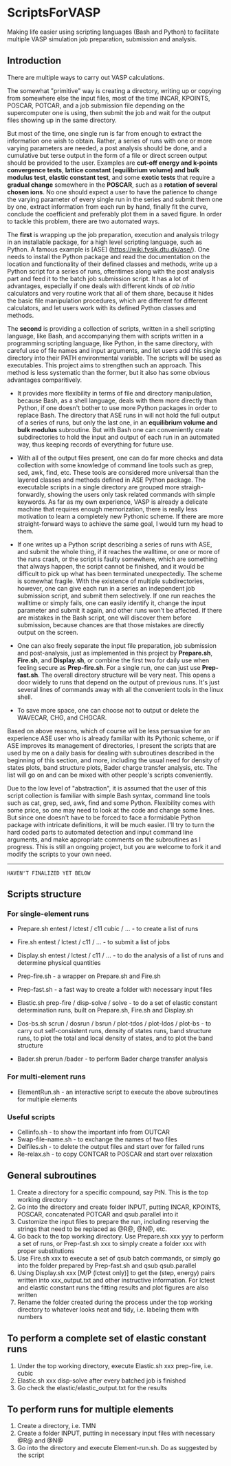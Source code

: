 ScriptsForVASP
==============
Making life easier using scripting languages (Bash and Python) to facilitate multiple VASP simulation job preparation, submission and analysis.

Introduction
--------------

There are multiple ways to carry out VASP calculations.

The somewhat "primitive" way is creating a directory, writing up or copying from somewhere else the input files, most of the time INCAR, KPOINTS, POSCAR, POTCAR, and a job submission file depending on the supercomputer one is using, then submit the job and wait for the output files showing up in the same directory. 

But most of the time, one single run is far from enough to extract the information one wish to obtain. Rather, a series of runs with one or more varying parameters are needed, a post analysis should be done, and a cumulative but terse output in the form of a file or direct screen output should be provided to the user. Examples are __cut-off energy and k-points convergence tests__, __lattice constant (equilibrium volume) and bulk modulus test__, __elastic constant test__, and some __exotic tests__ that require a __gradual change__ somewhere in the __POSCAR__, such as a __rotation of several chosen ions__. No one should expect a user to have the patience to change the varying parameter of every single run in the series and submit them one by one, extract information from each run by hand, finally fit the curve, conclude the coefficient and preferably plot them in a saved figure. In order to tackle this problem, there are two automated ways.

The __first__ is wrapping up the job preparation, execution and analysis trilogy in an installable package, for a high level scripting language, such as Python. A famous example is [ASE] (https://wiki.fysik.dtu.dk/ase/). One needs to install the Python package and read the documentation on the location and functionality of their defined classes and methods, write up a Python script for a series of runs, oftentimes along with the post analysis part and feed it to the batch job submission script. It has a lot of advantages, especially if one deals with different kinds of _ab initio_ calculators and very routine work that all of them share, because it hides the basic file manipulation procedures, which are different for different calculators, and let users work with its defined Python classes and methods.

The __second__ is providing a collection of scripts, written in a shell scripting language, like Bash, and accompanying them with scripts written in a programming scripting language, like Python, in the same directory, with careful use of file names and input arguments, and let users add this single directory into their PATH environmental variable. The scripts will be used as executables. This project aims to strengthen such an approach. This method is less systematic than the former, but it also has some obvious advantages comparitively.

* It provides more flexibility in terms of file and directory manipulation, because Bash, as a shell language, deals with them more directly than Python, if one doesn't bother to use more Python packages in order to replace Bash. The directory that ASE runs in will not hold the full output of a series of runs, but only the last one, in an __equilibrium volume and bulk modulus__ subroutine. But with Bash one can conveniently create subdirectories to hold the input and output of each run in an automated way, thus keeping records of everything for future use.

* With all of the output files present, one can do far more checks and data collection with some knowledge of command line tools such as grep, sed, awk, find, etc. These tools are considered more universal than the layered classes and methods defined in ASE Python package. The executable scripts in a single directory are grouped more straigh-forwardly, showing the users only task related commands with simple keywords. As far as my own experience, VASP is already a delicate machine that requires enough memorization, there is really less motivation to learn a completely new Pythonic scheme. If there are more straight-forward ways to achieve the same goal, I would turn my head to them.

* If one writes up a Python script describing a series of runs with ASE, and submit the whole thing, if it reaches the walltime, or one or more of the runs crash, or the script is faulty somewhere, which are something that always happen, the script cannot be finished, and it would be difficult to pick up what has been terminated unexpectedly. The scheme is somewhat fragile. With the existence of multiple subdirectories, however, one can give each run in a series an independent job submission script, and submit them selectively. If one run reaches the walltime or simply fails, one can easily identify it, change the input parameter and submit it again, and other runs won't be affected. If there are mistakes in the Bash script, one will discover them before submission, because chances are that those mistakes are directly output on the screen.

* One can also freely separate the input file preparation, job submission and post-analysis, just as implemented in this project by __Prepare.sh__, __Fire.sh__, and __Display.sh__, or combine the first two for daily use when feeling secure as __Prep-fire.sh__. For a single run, one can just use __Prep-fast.sh__. The overall directory structure will be very neat. This opens a door widely to runs that depend on the output of previous runs. It's just several lines of commands away with all the convenient tools in the linux shell.

* To save more space, one can choose not to output or delete the WAVECAR, CHG, and CHGCAR.

Based on above reasons, which of course will be less persuasive for an experience ASE user who is already familiar with its Pythonic scheme, or if ASE improves its management of directories, I present the scripts that are used by me on a daily basis for dealing with subroutines described in the beginning of this section, and more, including the usual need for density of states plots, band structure plots, Bader charge transfer analysis, etc. The list will go on and can be mixed with other people's scripts conveniently.

Due to the low level of "abstraction", it is assumed that the user of this script collection is familiar with simple Bash syntax, command line tools such as cat, grep, sed, awk, find and some Python. Flexibility comes with some price, so one may need to look at the code and change some lines. But since one doesn't have to be forced to face a formidable Python package with intricate definitions, it will be much easier. I'll try to turn the hard coded parts to automated detection and input command line arguments, and make appropriate comments on the subroutines as I progress. This is still an ongoing project, but you are welcome to fork it and modify the scripts to your own need.

-------------------
    HAVEN'T FINALIZED YET BELOW

Scripts structure
---------------------

### For single-element runs
* Prepare.sh entest / lctest / c11 cubic / ... - to create a list of runs
* Fire.sh entest / lctest / c11 / ... - to submit a list of jobs
* Display.sh entest / lctest / c11 / ... - to do the analysis of a list of runs and determine physical quantities

* Prep-fire.sh - a wrapper on Prepare.sh and Fire.sh
* Prep-fast.sh - a fast way to create a folder with necessary input files

* Elastic.sh prep-fire / disp-solve / solve - to do a set of elastic constant determination runs, built on Prepare.sh, Fire.sh and Display.sh
* Dos-bs.sh scrun / dosrun / bsrun / plot-tdos / plot-ldos / plot-bs - to carry out self-consistent runs, density of states runs, band structure runs, to plot the total and local density of states, and to plot the band structure
* Bader.sh prerun /bader - to perform Bader charge transfer analysis

### For multi-element runs
* ElementRun.sh - an interactive script to execute the above subroutines for multiple elements

### Useful scripts
* Cellinfo.sh - to show the important info from OUTCAR
* Swap-file-name.sh - to exchange the names of two files
* Delfiles.sh - to delete the output files and start over for failed runs
* Re-relax.sh - to copy CONTCAR to POSCAR and start over relaxation

General subroutines
---------------------

1. Create a directory for a specific compound, say PtN. This is the top working directory
2. Go into the directory and create folder INPUT, putting INCAR, KPOINTS, POSCAR, concatenated POTCAR and qsub.parallel into it
3. Customize the input files to prepare the run, including reserving the strings that need to be replaced as @R@, @N@, etc.
4. Go back to the top working directory. Use Prepare.sh xxx yyy to perform a set of runs, or Prep-fast.sh xxx to simply create a folder xxx with proper substitutions
5. Use Fire.sh xxx to execute a set of qsub batch commands, or simply go into the folder prepared by Prep-fast.sh and qsub qsub.parallel
6. Using Display.sh xxx [M/P (lctest only)] to get the (step, energy) pairs written into xxx_output.txt and other instructive information. For lctest and elastic constant runs the fitting results and plot figures are also written
7. Rename the folder created during the process under the top working directory to whatever looks neat and tidy, i.e. labeling them with numbers

To perform a complete set of elastic constant runs
---------------------

1. Under the top working directory, execute Elastic.sh xxx prep-fire, i.e. cubic
2. Elastic.sh xxx disp-solve after every batched job is finished
3. Go check the elastic/elastic_output.txt for the results

To perform runs for multiple elements
---------------------

1. Create a directory, i.e. TMN
2. Create a folder INPUT, putting in necessary input files with necessary @R@ and @N@
2. Go into the directory and execute Element-run.sh. Do as suggested by the script
